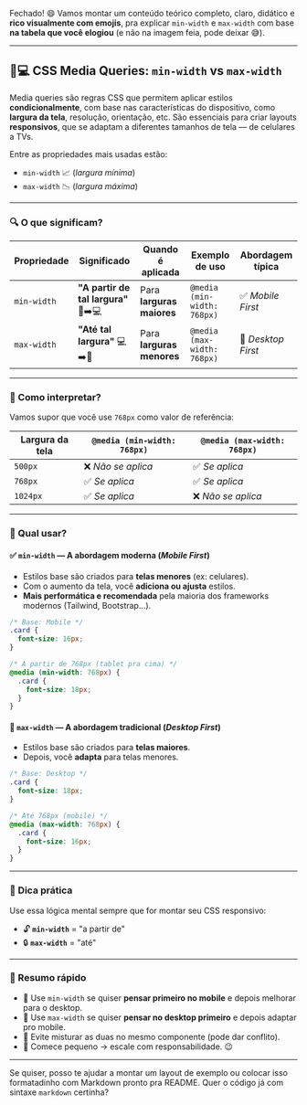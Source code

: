Fechado! 😄 Vamos montar um conteúdo teórico completo, claro, didático e **rico visualmente com emojis**, pra explicar `min-width` e `max-width` com base **na tabela que você elogiou** (e não na imagem feia, pode deixar 😅).

---

## 📱💻 CSS Media Queries: `min-width` vs `max-width`

Media queries são regras CSS que permitem aplicar estilos **condicionalmente**, com base nas características do dispositivo, como **largura da tela**, resolução, orientação, etc. São essenciais para criar layouts **responsivos**, que se adaptam a diferentes tamanhos de tela — de celulares a TVs.

Entre as propriedades mais usadas estão:

- `min-width` 📈 (*largura mínima*)
- `max-width` 📉 (*largura máxima*)

---

### 🔍 O que significam?

| Propriedade    | Significado                            | Quando é aplicada                | Exemplo de uso                  | Abordagem típica        |
|----------------|----------------------------------------|----------------------------------|----------------------------------|--------------------------|
| `min-width`    | **"A partir de tal largura"** 📱➡️💻     | Para **larguras maiores**        | `@media (min-width: 768px)`     | ✅ *Mobile First*         |
| `max-width`    | **"Até tal largura"** 💻➡️📱            | Para **larguras menores**        | `@media (max-width: 768px)`     | 🔁 *Desktop First*        |

---

### 🧠 Como interpretar?

Vamos supor que você use `768px` como valor de referência:

| Largura da tela | `@media (min-width: 768px)` | `@media (max-width: 768px)` |
|------------------|------------------------------|------------------------------|
| `500px`          | ❌ *Não se aplica*           | ✅ *Se aplica*               |
| `768px`          | ✅ *Se aplica*               | ✅ *Se aplica*               |
| `1024px`         | ✅ *Se aplica*               | ❌ *Não se aplica*           |

---

### 🚀 Qual usar?

#### ✅ `min-width` — A abordagem moderna (*Mobile First*)
- Estilos base são criados para **telas menores** (ex: celulares).
- Com o aumento da tela, você **adiciona ou ajusta** estilos.
- **Mais performática e recomendada** pela maioria dos frameworks modernos (Tailwind, Bootstrap...).

```css
/* Base: Mobile */
.card {
  font-size: 16px;
}

/* A partir de 768px (tablet pra cima) */
@media (min-width: 768px) {
  .card {
    font-size: 18px;
  }
}
```

#### 🔁 `max-width` — A abordagem tradicional (*Desktop First*)
- Estilos base são criados para **telas maiores**.
- Depois, você **adapta** para telas menores.

```css
/* Base: Desktop */
.card {
  font-size: 18px;
}

/* Até 768px (mobile) */
@media (max-width: 768px) {
  .card {
    font-size: 16px;
  }
}
```

---

### 💬 Dica prática

Use essa lógica mental sempre que for montar seu CSS responsivo:

- 🔓 **`min-width`** = "a partir de"
- 🔒 **`max-width`** = "até"

---

### 📌 Resumo rápido

- 🔹 Use `min-width` se quiser **pensar primeiro no mobile** e depois melhorar para o desktop.
- 🔹 Use `max-width` se quiser **pensar no desktop primeiro** e depois adaptar pro mobile.
- 🔹 Evite misturar as duas no mesmo componente (pode dar conflito).
- 🔹 Comece pequeno → escale com responsabilidade. 😉

---

Se quiser, posso te ajudar a montar um layout de exemplo ou colocar isso formatadinho com Markdown pronto pra README. Quer o código já com sintaxe `markdown` certinha?
